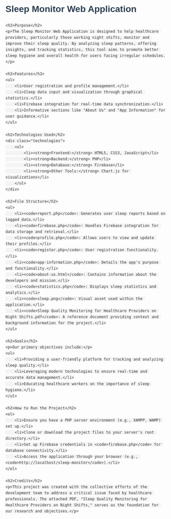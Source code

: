 <!DOCTYPE html>
<html lang="en">
<head>
    <meta charset="UTF-8">
    <meta name="viewport" content="width=device-width, initial-scale=1.0">
    <title>README - Sleep Monitor Web Application</title>
    <style>
        body {
            font-family: Arial, sans-serif;
            line-height: 1.6;
            margin: 20px;
            color: #333;
        }
        h1, h2, h3 {
            color: #2c3e50;
        }
        ul {
            margin: 10px 0;
            padding-left: 20px;
        }
        li {
            margin-bottom: 5px;
        }
        code {
            background-color: #f4f4f4;
            padding: 2px 4px;
            border-radius: 4px;
        }
        .technologies {
            background-color: #ecf0f1;
            padding: 10px;
            border-left: 5px solid #3498db;
        }
    </style>
</head>
<body>
    <h1>Sleep Monitor Web Application</h1>

    <h2>Purpose</h2>
    <p>The Sleep Monitor Web Application is designed to help healthcare providers, particularly those working night shifts, monitor and improve their sleep quality. By analyzing sleep patterns, offering insights, and tracking statistics, this tool aims to promote better sleep hygiene and overall health for users facing irregular schedules.</p>

    <h2>Features</h2>
    <ul>
        <li>User registration and profile management.</li>
        <li>Sleep data input and visualization through graphical statistics.</li>
        <li>Firebase integration for real-time data synchronization.</li>
        <li>Informative sections like "About Us" and "App Information" for user guidance.</li>
    </ul>

    <h2>Technologies Used</h2>
    <div class="technologies">
        <ul>
            <li><strong>Frontend:</strong> HTML5, CSS3, JavaScript</li>
            <li><strong>Backend:</strong> PHP</li>
            <li><strong>Database:</strong> Firebase</li>
            <li><strong>Other Tools:</strong> Chart.js for visualizations</li>
        </ul>
    </div>

    <h2>File Structure</h2>
    <ul>
        <li><code>report.php</code>: Generates user sleep reports based on logged data.</li>
        <li><code>firebase.php</code>: Handles Firebase integration for data storage and retrieval.</li>
        <li><code>profile.php</code>: Allows users to view and update their profiles.</li>
        <li><code>register.php</code>: User registration functionality.</li>
        <li><code>app-information.php</code>: Details the app's purpose and functionality.</li>
        <li><code>about-us.html</code>: Contains information about the developers and mission.</li>
        <li><code>statistics.php</code>: Displays sleep statistics and analytics.</li>
        <li><code>sleep.png</code>: Visual asset used within the application.</li>
        <li><code>Sleep Quality Monitoring for Healthcare Providers on Night Shifts.pdf</code>: A reference document providing context and background information for the project.</li>
    </ul>

    <h2>Goals</h2>
    <p>Our primary objectives include:</p>
    <ul>
        <li>Providing a user-friendly platform for tracking and analyzing sleep quality.</li>
        <li>Leveraging modern technologies to ensure real-time and accurate data management.</li>
        <li>Educating healthcare workers on the importance of sleep hygiene.</li>
    </ul>

    <h2>How to Run the Project</h2>
    <ol>
        <li>Ensure you have a PHP server environment (e.g., XAMPP, WAMP) set up.</li>
        <li>Clone or download the project files to your server's root directory.</li>
        <li>Set up Firebase credentials in <code>firebase.php</code> for database connectivity.</li>
        <li>Access the application through your browser (e.g., <code>http://localhost/sleep-monitor</code>).</li>
    </ol>

    <h2>Credits</h2>
    <p>This project was created with the collective efforts of the development team to address a critical issue faced by healthcare professionals. The attached PDF, "Sleep Quality Monitoring for Healthcare Providers on Night Shifts," serves as the foundation for our research and objectives.</p>
</body>
</html>